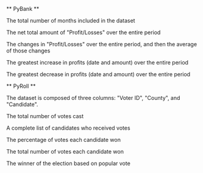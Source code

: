 ** PyBank ** 

The total number of months included in the dataset

The net total amount of "Profit/Losses" over the entire period

The changes in "Profit/Losses" over the entire period, and then the average of those changes

The greatest increase in profits (date and amount) over the entire period

The greatest decrease in profits (date and amount) over the entire period

** PyRoll **

The dataset is composed of three columns: "Voter ID", "County", and "Candidate".

The total number of votes cast

A complete list of candidates who received votes

The percentage of votes each candidate won

The total number of votes each candidate won

The winner of the election based on popular vote


